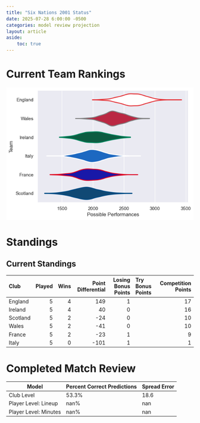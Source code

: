 ```yaml
---  
title: "Six Nations 2001 Status"  
date: 2025-07-28 6:00:00 -0500  
categories: model review projection  
layout: article  
aside:  
    toc: true  
---
```

# Current Team Rankings


![Club Rankings](plots/rankings_Six_Nations_2001.png)
# Standings

## Current Standings


| Club     |   Played |   Wins |   Point Differential |   Losing Bonus Points | Try Bonus Points   |   Competition Points |
|:---------|---------:|-------:|---------------------:|----------------------:|:-------------------|---------------------:|
| England  |        5 |      4 |                  149 |                     1 |                    |                   17 |
| Ireland  |        5 |      4 |                   40 |                     0 |                    |                   16 |
| Scotland |        5 |      2 |                  -24 |                     0 |                    |                   10 |
| Wales    |        5 |      2 |                  -41 |                     0 |                    |                   10 |
| France   |        5 |      2 |                  -23 |                     1 |                    |                    9 |
| Italy    |        5 |      0 |                 -101 |                     1 |                    |                    1 |



# Completed Match Review


| Model | Percent Correct Predictions | Spread Error |
| ------ | ------ | ------ |
| Club Level | 53.3% | 18.6 |
| Player Level: Lineup | nan% | nan |
| Player Level: Minutes | nan% | nan |

